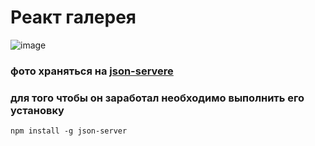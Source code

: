 
# Реакт галерея 
![image](https://github.com/ScherbakovM/gallery-react/assets/109952823/9e591a09-73ac-4fc3-9cc4-70c0ca0f10ee)

### фото храняться на [json-servere ](hhttps://www.npmjs.com/package/json-server) 
### для того чтобы он заработал необходимо выполнить его установку   
```
npm install -g json-server
```
